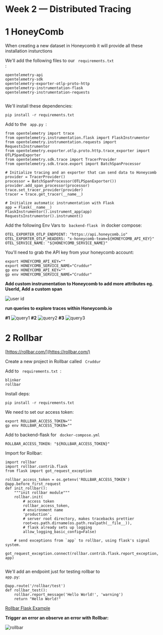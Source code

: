 # Week 2 — Distributed Tracing

# 1 HoneyComb

When creating a new dataset in Honeycomb it will provide all these installation insturctions

We'll add the following files to our <code> requirements.txt </code>:
  
```
opentelemetry-api 
opentelemetry-sdk 
opentelemetry-exporter-otlp-proto-http 
opentelemetry-instrumentation-flask 
opentelemetry-instrumentation-requests
  
```
We'll install these dependencies:

```
pip install -r requirements.txt
```
Add to the <code> app.py </code>:
 
```
from opentelemetry import trace
from opentelemetry.instrumentation.flask import FlaskInstrumentor
from opentelemetry.instrumentation.requests import RequestsInstrumentor
from opentelemetry.exporter.otlp.proto.http.trace_exporter import OTLPSpanExporter
from opentelemetry.sdk.trace import TracerProvider
from opentelemetry.sdk.trace.export import BatchSpanProcessor
```
```
# Initialize tracing and an exporter that can send data to Honeycomb
provider = TracerProvider()
processor = BatchSpanProcessor(OTLPSpanExporter())
provider.add_span_processor(processor)
trace.set_tracer_provider(provider)
tracer = trace.get_tracer(__name__)
```
```
# Initialize automatic instrumentation with Flask
app = Flask(__name__)
FlaskInstrumentor().instrument_app(app)
RequestsInstrumentor().instrument()

```
Add the following Env Vars to <code> backend-flask </code> in docker compose:
```
OTEL_EXPORTER_OTLP_ENDPOINT: "https://api.honeycomb.io"
OTEL_EXPORTER_OTLP_HEADERS: "x-honeycomb-team=${HONEYCOMB_API_KEY}"
OTEL_SERVICE_NAME: "${HONEYCOMB_SERVICE_NAME}"
```
You'll need to grab the API key from your honeycomb account:

```
export HONEYCOMB_API_KEY=""
export HONEYCOMB_SERVICE_NAME="Cruddur"
gp env HONEYCOMB_API_KEY=""
gp env HONEYCOMB_SERVICE_NAME="Cruddur"
```
**Add custom instrumentation to Honeycomb to add more attributes eg. UserId, Add a custom span**

![user id](https://user-images.githubusercontent.com/100797221/222235904-53bf78f1-6e72-40ad-a9f7-2467a2d59314.png)

**run queries to explore traces within Honeycomb.io**

**#1**
![query1](https://user-images.githubusercontent.com/100797221/222235966-cf6962de-850f-415d-8131-c020abbfc6fd.png)
**#2**
![query2](https://user-images.githubusercontent.com/100797221/222235994-a02beeb1-e721-4371-847f-b91e982ef3c6.png)
**#3**
![query3](https://user-images.githubusercontent.com/100797221/222236001-e1f7dbc5-9de4-4fec-a800-2b4b10087719.png)



# 2 Rollbar
[https://rollbar.com/](https://rollbar.com/)

Create a new project in Rollbar called <code> Cruddur </code>

Add to <code> requirements.txt </code>:

```
blinker
rollbar
```
Install deps:

```
pip install -r requirements.txt
```
We need to set our access token:
```
export ROLLBAR_ACCESS_TOKEN=""
gp env ROLLBAR_ACCESS_TOKEN=""
```
Add to backend-flask for <code> docker-compose.yml </code>
```
ROLLBAR_ACCESS_TOKEN: "${ROLLBAR_ACCESS_TOKEN}"
```
Import for Rollbar:
```
import rollbar
import rollbar.contrib.flask
from flask import got_request_exception

```

```
rollbar_access_token = os.getenv('ROLLBAR_ACCESS_TOKEN')
@app.before_first_request
def init_rollbar():
    """init rollbar module"""
    rollbar.init(
        # access token
        rollbar_access_token,
        # environment name
        'production',
        # server root directory, makes tracebacks prettier
        root=os.path.dirname(os.path.realpath(__file__)),
        # flask already sets up logging
        allow_logging_basic_config=False)

    # send exceptions from `app` to rollbar, using flask's signal system.
    got_request_exception.connect(rollbar.contrib.flask.report_exception, app)
		
```
We'll add an endpoint just for testing rollbar to <code> app.py</code>:
```
@app.route('/rollbar/test')
def rollbar_test():
    rollbar.report_message('Hello World!', 'warning')
    return "Hello World!"

```

[Rollbar Flask Example](https://github.com/rollbar/rollbar-flask-example/blob/master/hello.py)

 
**Trigger an error an observe an error with Rollbar:**

![rollbar](https://user-images.githubusercontent.com/100797221/222237339-71e9691b-123b-4a1c-84a9-62e4c34a2e58.png)






